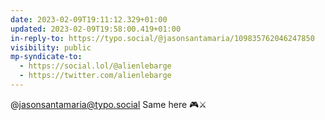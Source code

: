 ```yaml
---
date: 2023-02-09T19:11:12.329+01:00
updated: 2023-02-09T19:58:00.419+01:00
in-reply-to: https://typo.social/@jasonsantamaria/109835762046247850
visibility: public
mp-syndicate-to:
  - https://social.lol/@alienlebarge
  - https://twitter.com/alienlebarge
---
```

@jasonsantamaria@typo.social Same here 🎮⚔️
